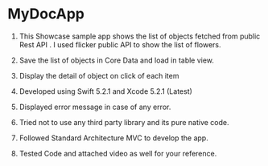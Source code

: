# MyDocApp


1) This Showcase sample app shows the list of objects fetched from public Rest API . I used flicker public API to show the list of flowers.

2) Save the list of objects in Core Data and load in table view.
3) Display the detail of object on click of each item
4) Developed using Swift 5.2.1 and Xcode 5.2.1 (Latest)
5) Displayed error message in case of any error.
6) Tried not to use any third party library and its pure native code.
7) Followed Standard Architecture MVC to develop the app.
8) Tested Code and attached video as well for your reference.


